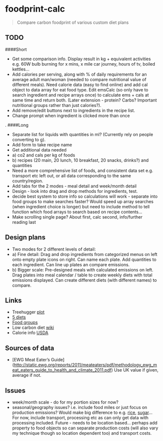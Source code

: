 foodprint-calc
==============

> Compare carbon foodprint of various custom diet plans

## TODO
####Short
+ Get some comparison info. Display result in kg + equivalent activities e.g. 60W bulb burning for x mins, x mile car journey, hours of tv, boiled kettles…
+ Add calories per serving, along with % of daily requirements for an average adult man/woman (needed to compare nutritional value of different meals). Need calorie data (easy to find online) and add cal object to data array for eat food type. Edit emsCalc (so only have to search ingredient and recipe arrays once) to calculate ems + cals at same time and return both. (Later extension - protein? Carbs? Important nutritional groups rather than just calories?).
+ Add remove/edit buttons next to ingredients in the recipe list.
+ Change prompt when ingredient is clicked more than once

.
####Long
+ Separate list for liquids with quantities in ml? (Currently rely on people converting to g).
+ Add form to take recipe name
+ Get additional data needed
+	a) co2 and cals per kg of foods
+	b) recipes (20 main, 20 lunch, 10 breakfast, 20 snacks, drinks?) and quantities
+ Need a more comprehensive list of foods, and consistent data set e.g. transport etc left out, or all data corresponding to the same country/region. 
+ Add tabs for the 2 modes - meal detail and week/month detail
+ Design - look into drag and drop methods for ingredients, test.
+ decide best system to store info so calculations will work - separate into food groups to make searches faster? Would speed up array searches (when ingredient choice is longer) but need to include method to tell function which food arrays to search based on recipe contents…
+ Make scrolling single page? About first, calc second, info/further reading last


## Design plans
+ Two modes for 2 different levels of detail: 
+ 	a) Fine detail: Drag and drop ingredients from categorized menus on left onto empty plate icons on right. Can name each plate. Add quantities to each ingredient. Can line up plates an compare emissions.
+ 	b) Bigger scale: Pre-designed meals with calculated emissions on left. Drag plates into meal calendar / table to create weekly diets with total emissions displayed. Can create different diets (with different names) to compare.


## Links
+ Treehugger [plot](http://www.treehugger.com/green-food/meat-eaters-guide-get-to-know-the-carbon-footprint-of-your-diet-lamb-beef-cheese-are-the-worst.html)
+ [5 diets](http://shrinkthatfootprint.com/food-carbon-footprint-diet)
+ [Food groups](http://fivepercent.us/2008/05/29/link-relative-climate-impact-of-red-meat-vs-other-food-types/)
+ Low carbon diet [wiki](http://en.wikipedia.org/wiki/Low_carbon_diet)
+ Calorie info [USDA](http://ndb.nal.usda.gov/ndb/foods/show/7555?qlookup=23568&max=25&man=&lfacet=&new=1)


## Sources of data
+ [EWG Meat Eater’s Guide] (http://static.ewg.org/reports/2011/meateaters/pdf/methodology_ewg_meat_eaters_guide_to_health_and_climate_2011.pdf) Use UK value if given, average if not.


## Issues
- week/month scale - do for my portion sizes for now?
- seasonal/geography issues? i.e. include food miles or just focus on production emissions? Would make big difference to e.g. [rice](http://en.wikipedia.org/wiki/Rice#Production), [sugar](http://en.wikipedia.org/wiki/Sugarcane#Production)… For now, include transport, processing etc as can only get data with processing included. Future - needs to be location based… perhaps add property to food objects so can separate production costs (will also vary my technique though so location dependent too) and transport costs.
